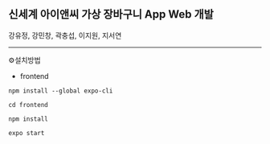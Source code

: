 ## 신세계 아이앤씨 가상 장바구니 App Web 개발

강유정, 강민창, 곽충섭, 이지원, 지서연
<hr>

⚙설치방법

* frontend
~~~
npm install --global expo-cli

cd frontend

npm install 

expo start
~~~